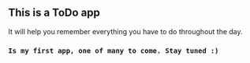 ## This is a ToDo app

It will help you remember everything you have to do throughout the day.

### `Is my first app, one of many to come. Stay tuned :)`
